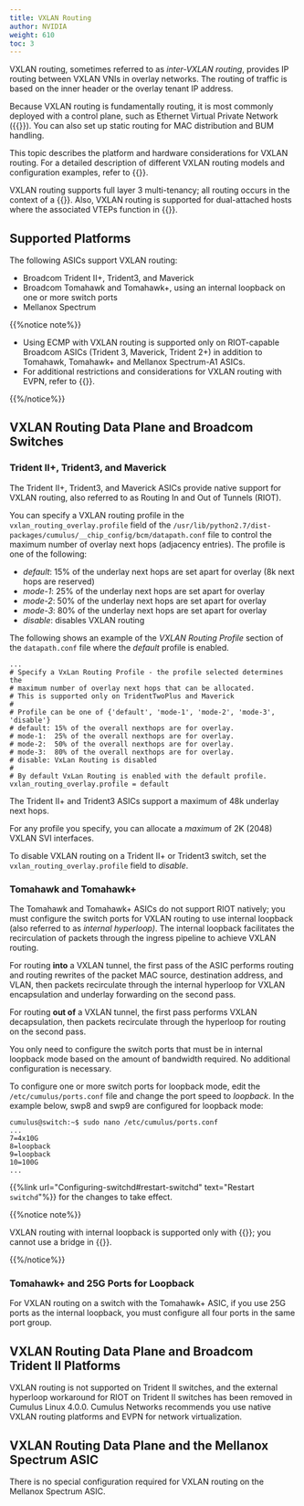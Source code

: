 ```yaml
---
title: VXLAN Routing
author: NVIDIA
weight: 610
toc: 3
---
```

VXLAN routing, sometimes referred to as *inter-VXLAN routing*, provides IP routing between VXLAN VNIs in overlay networks. The routing of traffic is based on the inner header or the overlay tenant IP address.

Because VXLAN routing is fundamentally routing, it is most commonly deployed with a control plane, such as Ethernet Virtual Private Network ({{<link url="Ethernet-Virtual-Private-Network-EVPN" text="EVPN">}}). You can also set up static routing for MAC distribution and BUM handling.

This topic describes the platform and hardware considerations for VXLAN routing. For a detailed description of different VXLAN routing models and configuration examples, refer to {{<link url="Ethernet-Virtual-Private-Network-EVPN" text="EVPN">}}.

VXLAN routing supports full layer 3 multi-tenancy; all routing occurs in the context of a {{<link url="Virtual-Routing-and-Forwarding-VRF" text="VRF">}}. Also, VXLAN routing is supported for dual-attached hosts where the associated VTEPs function in {{<link url="VXLAN-Active-Active-Mode" text="active-active mode">}}.

## Supported Platforms

The following ASICs support VXLAN routing:

- Broadcom Trident II+, Trident3, and Maverick
- Broadcom Tomahawk and Tomahawk+, using an internal loopback on one or more switch ports
- Mellanox Spectrum

{{%notice note%}}

- Using ECMP with VXLAN routing is supported only on RIOT-capable Broadcom ASICs (Trident 3, Maverick, Trident 2+) in addition to Tomahawk, Tomahawk+ and Mellanox Spectrum-A1 ASICs.
- For additional restrictions and considerations for VXLAN routing with EVPN, refer to {{<link url="Ethernet-Virtual-Private-Network-EVPN">}}.

{{%/notice%}}

## VXLAN Routing Data Plane and Broadcom Switches

### Trident II+, Trident3, and Maverick

The Trident II+, Trident3, and Maverick ASICs provide native support for VXLAN routing, also referred to as Routing In and Out of Tunnels (RIOT).

You can specify a VXLAN routing profile in the `vxlan_routing_overlay.profile` field of the `/usr/lib/python2.7/dist-packages/cumulus/__chip_config/bcm/datapath.conf` file to control the maximum number of overlay next hops (adjacency entries). The profile is one of the following:

- *default*: 15% of the underlay next hops are set apart for overlay (8k next hops are reserved)
- *mode-1*: 25% of the underlay next hops are set apart for overlay
- *mode-2*: 50% of the underlay next hops are set apart for overlay
- *mode-3*: 80% of the underlay next hops are set apart for overlay
- *disable*: disables VXLAN routing

The following shows an example of the *VXLAN Routing Profile* section of the `datapath.conf` file where the *default* profile is enabled.

```
...
# Specify a VxLan Routing Profile - the profile selected determines the
# maximum number of overlay next hops that can be allocated.
# This is supported only on TridentTwoPlus and Maverick
#
# Profile can be one of {'default', 'mode-1', 'mode-2', 'mode-3', 'disable'}
# default: 15% of the overall nexthops are for overlay.
# mode-1:  25% of the overall nexthops are for overlay.
# mode-2:  50% of the overall nexthops are for overlay.
# mode-3:  80% of the overall nexthops are for overlay.
# disable: VxLan Routing is disabled
#
# By default VxLan Routing is enabled with the default profile.
vxlan_routing_overlay.profile = default
```

The Trident II+ and Trident3 ASICs support a maximum of 48k underlay next hops.

For any profile you specify, you can allocate a *maximum* of 2K (2048) VXLAN SVI interfaces.

To disable VXLAN routing on a Trident II+ or Trident3 switch, set the `vxlan_routing_overlay.profile` field to *disable*.

### Tomahawk and Tomahawk+

The Tomahawk and Tomahawk+ ASICs do not support RIOT natively; you must configure the switch ports for VXLAN routing to use internal loopback (also referred to as *internal hyperloop)*. The internal loopback facilitates the recirculation of packets through the ingress pipeline to achieve VXLAN routing.

For routing **into** a VXLAN tunnel, the first pass of the ASIC performs routing and routing rewrites of the packet MAC source, destination address, and VLAN, then packets recirculate through the internal hyperloop for VXLAN encapsulation and underlay forwarding on the second pass.

For routing **out of** a VXLAN tunnel, the first pass performs VXLAN decapsulation, then packets recirculate through the hyperloop for routing on the second pass.

You only need to configure the switch ports that must be in internal loopback mode based on the amount of bandwidth required. No additional configuration is necessary.

To configure one or more switch ports for loopback mode, edit the `/etc/cumulus/ports.conf` file and change the port speed to *loopback*. In the example below, swp8 and swp9 are configured for loopback mode:

```
cumulus@switch:~$ sudo nano /etc/cumulus/ports.conf
...
7=4x10G
8=loopback
9=loopback
10=100G
...
```

{{%link url="Configuring-switchd#restart-switchd" text="Restart `switchd`"%}} for the changes to take effect.

{{%notice note%}}

VXLAN routing with internal loopback is supported only with {{<link url="VLAN-aware-Bridge-Mode" text="VLAN-aware bridges">}}; you cannot use a bridge in {{<link url="Traditional-Bridge-Mode" text="traditional mode">}}.

{{%/notice%}}

### Tomahawk+ and 25G Ports for Loopback

For VXLAN routing on a switch with the Tomahawk+ ASIC, if you use 25G ports as the internal loopback, you must configure all four ports in the same port group.

## VXLAN Routing Data Plane and Broadcom Trident II Platforms

VXLAN routing is not supported on Trident II switches, and the external hyperloop workaround for RIOT on Trident II switches has been removed in Cumulus Linux 4.0.0. Cumulus Networks recommends you use native VXLAN routing platforms and EVPN for network virtualization.

## VXLAN Routing Data Plane and the Mellanox Spectrum ASIC

There is no special configuration required for VXLAN routing on the Mellanox Spectrum ASIC.
